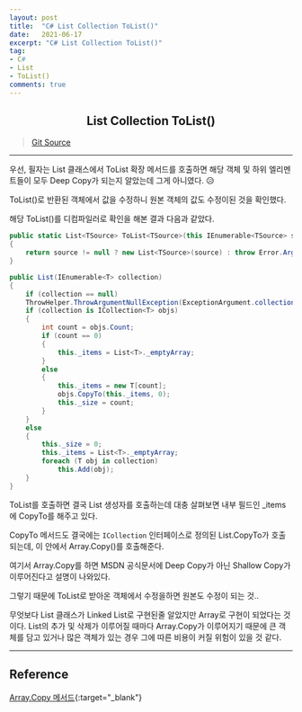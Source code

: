 ```yaml
---
layout: post
title:  "C# List Collection ToList()"
date:   2021-06-17
excerpt: "C# List Collection ToList()"
tag: 
- C#
- List
- ToList()
comments: true
---
```


## <center>List Collection ToList()</center>    

>[Git Source](https://github.com/chanos-dev/blogcode/tree/master/21-0617)

---

우선, 필자는 List 클래스에서 ToList 확장 메서드를 호출하면 해당 객체 및 하위 엘리멘트들이 모두 Deep Copy가 되는지 알았는데 그게 아니였다. 😥

ToList()로 반환된 객체에서 값을 수정하니 원본 객체의 값도 수정이된 것을 확인했다.

해당 ToList()를 디컴파일러로 확인을 해본 결과 다음과 같았다.

```c#
public static List<TSource> ToList<TSource>(this IEnumerable<TSource> source)
{
    return source != null ? new List<TSource>(source) : throw Error.ArgumentNull(nameof (source));
}
```

```c#
public List(IEnumerable<T> collection)
{
    if (collection == null)
    ThrowHelper.ThrowArgumentNullException(ExceptionArgument.collection);
    if (collection is ICollection<T> objs)
    {
        int count = objs.Count;
        if (count == 0)
        {
            this._items = List<T>._emptyArray;
        }
        else
        {
            this._items = new T[count];
            objs.CopyTo(this._items, 0);
            this._size = count;
        }
    }
    else
    {
        this._size = 0;
        this._items = List<T>._emptyArray;
        foreach (T obj in collection)
            this.Add(obj);
    }
}
```

ToList를 호출하면 결국 List 생성자를 호출하는데 대충 살펴보면 내부 필드인 _items에 CopyTo를 해주고 있다.

CopyTo 메서드도 결국에는 `ICollection` 인터페이스로 정의된 List.CopyTo가 호출되는데, 이 안에서 Array.Copy()를 호출해준다.

여기서 Array.Copy를 하면 MSDN 공식문서에 Deep Copy가 아닌 Shallow Copy가 이루어진다고 설명이 나와있다.

그렇기 때문에 ToList로 받아온 객체에서 수정을하면 원본도 수정이 되는 것..

무엇보다 List 클래스가 Linked List로 구현된줄 알았지만 Array로 구현이 되었다는 것이다. List의 추가 및 삭제가 이루어질 때마다 Array.Copy가 이루어지기 때문에 큰 객체를 담고 있거나 많은 객체가 있는 경우 그에 따른 비용이 커질 위험이 있을 것 같다.

---

## Reference

[Array.Copy 메서드](https://docs.microsoft.com/ko-kr/dotnet/api/system.array.copy?view=net-5.0){:target="_blank"}